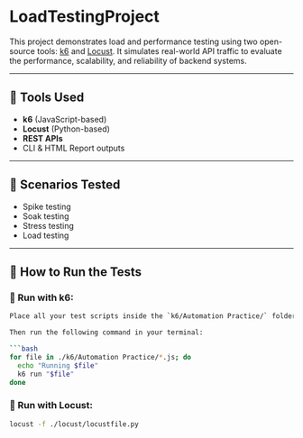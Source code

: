 # LoadTestingProject

This project demonstrates load and performance testing using two open-source tools: [k6](https://k6.io/) and [Locust](https://locust.io/). It simulates real-world API traffic to evaluate the performance, scalability, and reliability of backend systems.

---

## 📌 Tools Used
- **k6** (JavaScript-based)
- **Locust** (Python-based)
- **REST APIs**
- CLI & HTML Report outputs

---

## 🧪 Scenarios Tested
- Spike testing
- Soak testing
- Stress testing
- Load testing

---

## 🚀 How to Run the Tests

### 🔹 Run with k6:
```bash
Place all your test scripts inside the `k6/Automation Practice/` folder.

Then run the following command in your terminal:

```bash
for file in ./k6/Automation Practice/*.js; do
  echo "Running $file"
  k6 run "$file"
done
```

### 🔹 Run with Locust:
```bash
locust -f ./locust/locustfile.py
```
